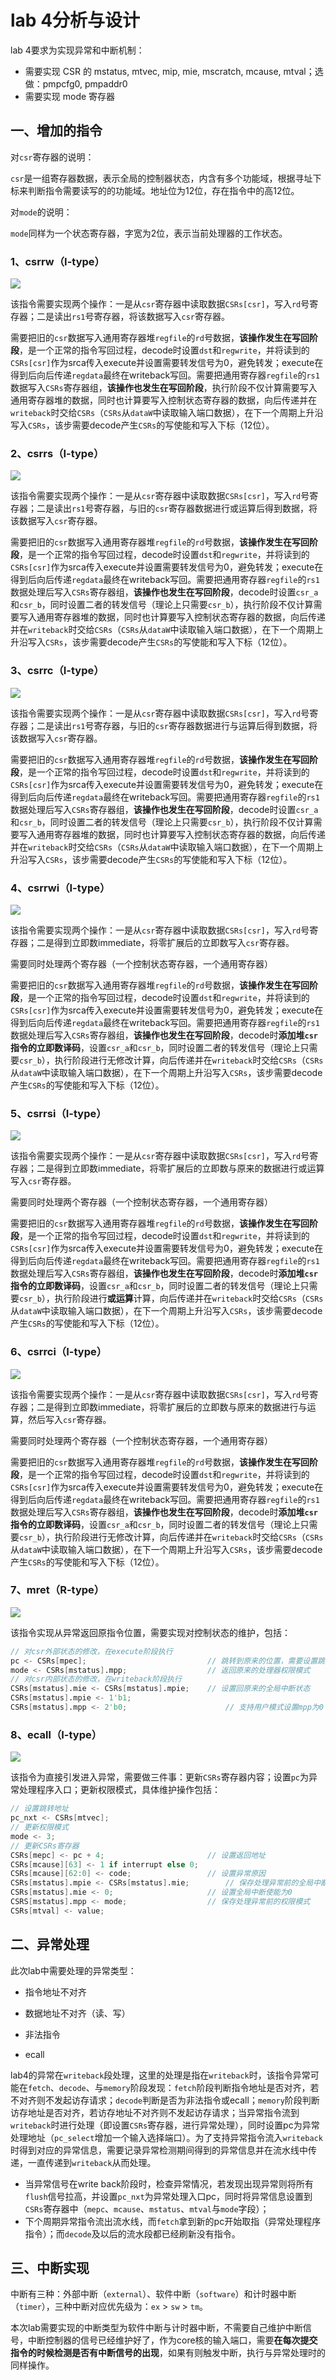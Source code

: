 # lab 4分析与设计

lab 4要求为实现异常和中断机制：

- 需要实现 CSR 的 mstatus, mtvec, mip, mie, mscratch, mcause, mtval；选做：pmpcfg0, pmpaddr0
- 需要实现 mode 寄存器

## 一、增加的指令

对`csr`寄存器的说明：

`csr`是一组寄存器数据，表示全局的控制器状态，内含有多个功能域，根据寻址下标来判断指令需要读写的的功能域。地址位为12位，存在指令中的高12位。

对`mode`的说明：

`mode`同样为一个状态寄存器，字宽为2位，表示当前处理器的工作状态。

### 1、csrrw（I-type）

![](img/csrrw.png)

该指令需要实现两个操作：一是从`csr`寄存器中读取数据`CSRs[csr]`，写入`rd`号寄存器；二是读出`rs1`号寄存器，将该数据写入`csr`寄存器。

需要把旧的`csr`数据写入通用寄存器堆`regfile`的`rd`号数据，**该操作发生在写回阶段**，是一个正常的指令写回过程，decode时设置`dst`和`regwrite`，并将读到的`CSRs[csr]`作为srca传入execute并设置需要转发信号为0，避免转发；execute在得到后向后传递`regdata`最终在writeback写回。需要把通用寄存器`regfile`的`rs1`数据写入`CSRs`寄存器组，**该操作也发生在写回阶段**，执行阶段不仅计算需要写入通用寄存器堆的数据，同时也计算要写入控制状态寄存器的数据，向后传递并在`writeback`时交给`CSRs`（`CSRs`从`dataW`中读取输入端口数据），在下一个周期上升沿写入`CSRs`，该步需要decode产生`CSRs`的写使能和写入下标（12位）。

### 2、csrrs（I-type）

![](img/csrrs.png)

该指令需要实现两个操作：一是从`csr`寄存器中读取数据`CSRs[csr]`，写入`rd`号寄存器；二是读出`rs1`号寄存器，与旧的`csr`寄存器数据进行或运算后得到数据，将该数据写入`csr`寄存器。

需要把旧的`csr`数据写入通用寄存器堆`regfile`的`rd`号数据，**该操作发生在写回阶段**，是一个正常的指令写回过程，decode时设置`dst`和`regwrite`，并将读到的`CSRs[csr]`作为srca传入execute并设置需要转发信号为0，避免转发；execute在得到后向后传递`regdata`最终在writeback写回。需要把通用寄存器`regfile`的`rs1`数据处理后写入`CSRs`寄存器组，**该操作也发生在写回阶段**，decode时设置`csr_a`和`csr_b`，同时设置二者的转发信号（理论上只需要`csr_b`），执行阶段不仅计算需要写入通用寄存器堆的数据，同时也计算要写入控制状态寄存器的数据，向后传递并在`writeback`时交给`CSRs`（`CSRs`从`dataW`中读取输入端口数据），在下一个周期上升沿写入`CSRs`，该步需要decode产生`CSRs`的写使能和写入下标（12位）。

### 3、csrrc（I-type）

![](img/csrrc.png)

该指令需要实现两个操作：一是从`csr`寄存器中读取数据`CSRs[csr]`，写入`rd`号寄存器；二是读出`rs1`号寄存器，与旧的`csr`寄存器数据进行与运算后得到数据，将该数据写入`csr`寄存器。

需要把旧的`csr`数据写入通用寄存器堆`regfile`的`rd`号数据，**该操作发生在写回阶段**，是一个正常的指令写回过程，decode时设置`dst`和`regwrite`，并将读到的`CSRs[csr]`作为srca传入execute并设置需要转发信号为0，避免转发；execute在得到后向后传递`regdata`最终在writeback写回。需要把通用寄存器`regfile`的`rs1`数据处理后写入`CSRs`寄存器组，**该操作也发生在写回阶段**，decode时设置`csr_a`和`csr_b`，同时设置二者的转发信号（理论上只需要`csr_b`），执行阶段不仅计算需要写入通用寄存器堆的数据，同时也计算要写入控制状态寄存器的数据，向后传递并在`writeback`时交给`CSRs`（`CSRs`从`dataW`中读取输入端口数据），在下一个周期上升沿写入`CSRs`，该步需要decode产生`CSRs`的写使能和写入下标（12位）。

### 4、csrrwi（I-type）

![](img/csrrwi.png)

该指令需要实现两个操作：一是从`csr`寄存器中读取数据`CSRs[csr]`，写入`rd`号寄存器；二是得到立即数immediate，将零扩展后的立即数写入`csr`寄存器。

需要同时处理两个寄存器（一个控制状态寄存器，一个通用寄存器）

需要把旧的`csr`数据写入通用寄存器堆`regfile`的`rd`号数据，**该操作发生在写回阶段**，是一个正常的指令写回过程，decode时设置`dst`和`regwrite`，并将读到的`CSRs[csr]`作为srca传入execute并设置需要转发信号为0，避免转发；execute在得到后向后传递`regdata`最终在writeback写回。需要把通用寄存器`regfile`的`rs1`数据处理后写入`CSRs`寄存器组，**该操作也发生在写回阶段**，decode时**添加堆`csr`指令的立即数译码**，设置`csr_a`和`csr_b`，同时设置二者的转发信号（理论上只需要`csr_b`），执行阶段进行无修改计算，向后传递并在`writeback`时交给`CSRs`（`CSRs`从`dataW`中读取输入端口数据），在下一个周期上升沿写入`CSRs`，该步需要decode产生`CSRs`的写使能和写入下标（12位）。

### 5、csrrsi（I-type）

![](img/csrrsi.png)

该指令需要实现两个操作：一是从`csr`寄存器中读取数据`CSRs[csr]`，写入`rd`号寄存器；二是得到立即数immediate，将零扩展后的立即数与原来的数据进行或运算写入`csr`寄存器。

需要同时处理两个寄存器（一个控制状态寄存器，一个通用寄存器）

需要把旧的`csr`数据写入通用寄存器堆`regfile`的`rd`号数据，**该操作发生在写回阶段**，是一个正常的指令写回过程，decode时设置`dst`和`regwrite`，并将读到的`CSRs[csr]`作为srca传入execute并设置需要转发信号为0，避免转发；execute在得到后向后传递`regdata`最终在writeback写回。需要把通用寄存器`regfile`的`rs1`数据处理后写入`CSRs`寄存器组，**该操作也发生在写回阶段**，decode时**添加堆`csr`指令的立即数译码**，设置`csr_a`和`csr_b`，同时设置二者的转发信号（理论上只需要`csr_b`），执行阶段进行**或运算**计算，向后传递并在`writeback`时交给`CSRs`（`CSRs`从`dataW`中读取输入端口数据），在下一个周期上升沿写入`CSRs`，该步需要decode产生`CSRs`的写使能和写入下标（12位）。

### 6、csrrci（I-type）

![](img/csrrci.png)

该指令需要实现两个操作：一是从`csr`寄存器中读取数据`CSRs[csr]`，写入`rd`号寄存器；二是得到立即数immediate，将零扩展后的立即数与原来的数据进行与运算，然后写入`csr`寄存器。

需要同时处理两个寄存器（一个控制状态寄存器，一个通用寄存器）

需要把旧的`csr`数据写入通用寄存器堆`regfile`的`rd`号数据，**该操作发生在写回阶段**，是一个正常的指令写回过程，decode时设置`dst`和`regwrite`，并将读到的`CSRs[csr]`作为srca传入execute并设置需要转发信号为0，避免转发；execute在得到后向后传递`regdata`最终在writeback写回。需要把通用寄存器`regfile`的`rs1`数据处理后写入`CSRs`寄存器组，**该操作也发生在写回阶段**，decode时**添加堆`csr`指令的立即数译码**，设置`csr_a`和`csr_b`，同时设置二者的转发信号（理论上只需要`csr_b`），执行阶段进行无修改计算，向后传递并在`writeback`时交给`CSRs`（`CSRs`从`dataW`中读取输入端口数据），在下一个周期上升沿写入`CSRs`，该步需要decode产生`CSRs`的写使能和写入下标（12位）。

### 7、mret（R-type）

![](img/mret.png)

该指令实现从异常返回原指令位置，需要实现对控制状态的维护，包括：

```verilog
// 对csr外部状态的修改，在execute阶段执行
pc <- CSRs[mpec];							// 跳转到原来的位置，需要设置跳转信号与pc_nxt
mode <- CSRs[mstatus].mpp;					// 返回原来的处理器权限模式
// 对csr内部状态的修改，在writeback阶段执行
CSRs[mstatus].mie <- CSRs[mstatus].mpie;	// 设置回原来的全局中断状态
CSRs[mstatus].mpie <- 1'b1;
CSRs[mstatus].mpp <- 2'b0;						// 支持用户模式设置mpp为0
```

### 8、ecall（I-type）

![](img/ecall.png)

该指令为直接引发进入异常，需要做三件事：更新`CSRs`寄存器内容；设置`pc`为异常处理程序入口；更新权限模式，具体维护操作包括：

```verilog
// 设置跳转地址
pc_nxt <- CSRs[mtvec];
// 更新权限模式
mode <- 3;
// 更新CSRs寄存器
CSRs[mepc] <- pc + 4;						// 设置返回地址
CSRs[mcause][63] <- 1 if interrupt else 0;
CSRs[mcause][62:0] <- code;					// 设置异常原因
CSRs[mstatus].mpie <- CSRs[mstatus].mie;		// 保存处理异常前的全局中断使能
CSRs[mstatus].mie <- 0;						// 设置全局中断使能为0
CSRS[mstatus].mpp <- mode;					// 保存处理异常前的权限模式
CSRs[mtval] <- value;
```

## 二、异常处理

此次lab中需要处理的异常类型：

- 指令地址不对齐

- 数据地址不对齐（读、写）

- 非法指令

- ecall

lab4的异常在`writeback`段处理，这里的处理是指在`writeback`时，该指令异常可能在`fetch`、`decode`、与`memory`阶段发现：`fetch`阶段判断指令地址是否对齐，若不对齐则不发起访存请求；`decode`判断是否为非法指令或ecall；`memory`阶段判断访存地址是否对齐，若访存地址不对齐则不发起访存请求；当异常指令流到`writeback`时进行处理（即设置`CSRs`寄存器，进行异常处理），同时设置pc为异常处理地址（`pc_select`增加一个输入选择端口）。为了支持异常指令流入`writeback`时得到对应的异常信息，需要记录异常检测期间得到的异常信息并在流水线中传递，一直传递到`writeback`从而处理。

- 当异常信号在write back阶段时，检查异常情况，若发现出现异常则将所有`flush`信号拉高，并设置`pc_nxt`为异常处理入口pc，同时将异常信息设置到`CSRs`寄存器中（`mepc`、`mcause`、`mstatus`、`mtval`与`mode`字段）；
- 下个周期异常指令流出流水线，而`fetch`拿到新的pc开始取指（异常处理程序指令）；而`decode`及以后的流水段都已经刷新没有指令。

## 三、中断实现

中断有三种：外部中断（`external`）、软件中断（`software`）和计时器中断（`timer`），三种中断对应优先级为：`ex` > `sw` > `tm`。

本次lab需要实现的中断类型为软件中断与计时器中断，不需要自己维护中断信号，中断控制器的信号已经维护好了，作为core核的输入端口，需要**在每次提交指令的时候检测是否有中断信号的出现**，如果有则触发中断，执行与异常处理时的同样操作。
